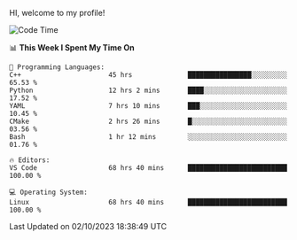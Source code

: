 HI, welcome to my profile!
<!--START_SECTION:waka-->
![Code Time](http://img.shields.io/badge/Code%20Time-1%2C558%20hrs%2022%20mins-blue)

📊 **This Week I Spent My Time On** 

```text
💬 Programming Languages: 
C++                      45 hrs              ████████████████░░░░░░░░░   65.53 % 
Python                   12 hrs 2 mins       ████░░░░░░░░░░░░░░░░░░░░░   17.52 % 
YAML                     7 hrs 10 mins       ███░░░░░░░░░░░░░░░░░░░░░░   10.45 % 
CMake                    2 hrs 26 mins       █░░░░░░░░░░░░░░░░░░░░░░░░   03.56 % 
Bash                     1 hr 12 mins        ░░░░░░░░░░░░░░░░░░░░░░░░░   01.76 % 

🔥 Editors: 
VS Code                  68 hrs 40 mins      █████████████████████████   100.00 % 

💻 Operating System: 
Linux                    68 hrs 40 mins      █████████████████████████   100.00 % 
```


 Last Updated on 02/10/2023 18:38:49 UTC
<!--END_SECTION:waka-->
